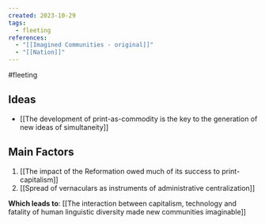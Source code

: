 ```yaml
---
created: 2023-10-29
tags:
  - fleeting
references:
  - "[[Imagined Communities - original]]"
  - "[[Nation]]"
---
```

#fleeting 

## Ideas

- [[The development of print-as-commodity is the key to the generation of new ideas of simultaneity]] 

## Main Factors 

1. [[The impact of the Reformation owed much of its success to print-capitalism]]
2. [[Spread of vernaculars as instruments of administrative centralization]]

**Which leads to**: [[The interaction between capitalism, technology and fatality of human linguistic diversity made new communities imaginable]]


